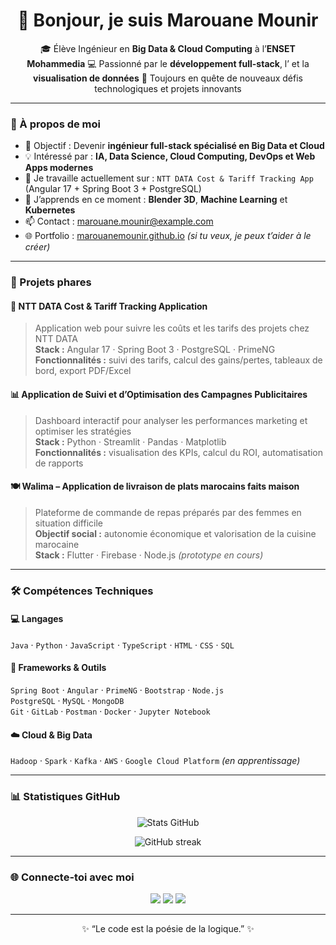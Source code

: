 <h1 align="center">👋 Bonjour, je suis Marouane Mounir</h1>

<p align="center">
🎓 Élève Ingénieur en <b>Big Data & Cloud Computing</b> à l’<b>ENSET Mohammedia</b>  
💻 Passionné par le <b>développement full-stack</b>, l’<b’intelligence artificielle</b> et la <b>visualisation de données</b>  
🚀 Toujours en quête de nouveaux défis technologiques et projets innovants
</p>

---

### 🧠 À propos de moi

- 🎯 Objectif : Devenir **ingénieur full-stack spécialisé en Big Data et Cloud**  
- 💡 Intéressé par : **IA, Data Science, Cloud Computing, DevOps et Web Apps modernes**  
- 🧰 Je travaille actuellement sur : `NTT DATA Cost & Tariff Tracking App` (Angular 17 + Spring Boot 3 + PostgreSQL)  
- 🌱 J’apprends en ce moment : **Blender 3D**, **Machine Learning** et **Kubernetes**  
- 📫 Contact : [marouane.mounir@example.com](mailto:marouane.mounir@example.com)  
- 🌐 Portfolio : [marouanemounir.github.io](https://marouanemounir.github.io) *(si tu veux, je peux t’aider à le créer)*  

---

### 🚀 Projets phares

#### 🧾 NTT DATA Cost & Tariff Tracking Application
> Application web pour suivre les coûts et les tarifs des projets chez NTT DATA  
> **Stack :** Angular 17 · Spring Boot 3 · PostgreSQL · PrimeNG  
> **Fonctionnalités :** suivi des tarifs, calcul des gains/pertes, tableaux de bord, export PDF/Excel

#### 📊 Application de Suivi et d’Optimisation des Campagnes Publicitaires
> Dashboard interactif pour analyser les performances marketing et optimiser les stratégies  
> **Stack :** Python · Streamlit · Pandas · Matplotlib  
> **Fonctionnalités :** visualisation des KPIs, calcul du ROI, automatisation de rapports

#### 🍽️ Walima – Application de livraison de plats marocains faits maison
> Plateforme de commande de repas préparés par des femmes en situation difficile  
> **Objectif social :** autonomie économique et valorisation de la cuisine marocaine  
> **Stack :** Flutter · Firebase · Node.js *(prototype en cours)*  

---

### 🛠️ Compétences Techniques

#### 💻 Langages
`Java` · `Python` · `JavaScript` · `TypeScript` · `HTML` · `CSS` · `SQL`

#### 🧩 Frameworks & Outils
`Spring Boot` · `Angular` · `PrimeNG` · `Bootstrap` · `Node.js`  
`PostgreSQL` · `MySQL` · `MongoDB`  
`Git` · `GitLab` · `Postman` · `Docker` · `Jupyter Notebook`

#### ☁️ Cloud & Big Data
`Hadoop` · `Spark` · `Kafka` · `AWS` · `Google Cloud Platform` *(en apprentissage)*

---

### 📊 Statistiques GitHub

<p align="center">
  <img src="https://github-readme-stats.vercel.app/api?username=MarouaneMounir&show_icons=true&theme=tokyonight" alt="Stats GitHub" />
</p>

<p align="center">
  <img src="https://github-readme-streak-stats.herokuapp.com/?user=MarouaneMounir&theme=tokyonight" alt="GitHub streak" />
</p>

---

### 🌐 Connecte-toi avec moi

<p align="center">
  <a href="https://www.linkedin.com/in/marouane-mounir" target="_blank"><img src="https://img.shields.io/badge/-Marouane%20Mounir-blue?style=flat&logo=Linkedin&logoColor=white"/></a>
  <a href="mailto:marouane.mounir@example.com"><img src="https://img.shields.io/badge/-Email-red?style=flat&logo=gmail&logoColor=white"/></a>
  <a href="https://github.com/MarouaneMounir"><img src="https://img.shields.io/badge/-GitHub-black?style=flat&logo=github"/></a>
</p>

---

<p align="center">✨ “Le code est la poésie de la logique.” ✨</p>
